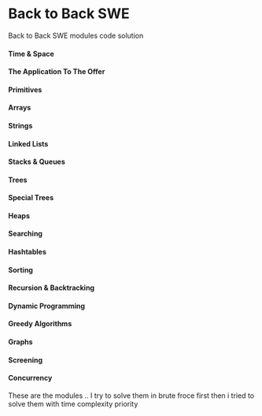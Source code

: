 # Back to Back SWE
Back to Back SWE modules code solution 

#### Time & Space
#### The Application To The Offer
#### Primitives
#### Arrays
#### Strings
#### Linked Lists
#### Stacks & Queues
#### Trees
#### Special Trees
#### Heaps
#### Searching
#### Hashtables
#### Sorting
#### Recursion & Backtracking
#### Dynamic Programming
#### Greedy Algorithms
#### Graphs
#### Screening
#### Concurrency

These are the modules .. I try to solve them in brute froce first then i tried to solve them with time complexity priority
